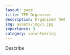 ```yaml
---
layout: page
title: TEM Organizer
description: Organized TEM
img: assets/img/1.jpg
importance: 3
category: volunteering
---
```


Describe